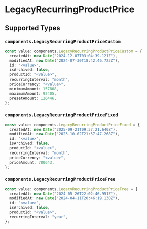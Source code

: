 # LegacyRecurringProductPrice


## Supported Types

### `components.LegacyRecurringProductPriceCustom`

```typescript
const value: components.LegacyRecurringProductPriceCustom = {
  createdAt: new Date("2024-12-07T03:04:39.121Z"),
  modifiedAt: new Date("2024-07-30T18:42:46.723Z"),
  id: "<value>",
  isArchived: false,
  productId: "<value>",
  recurringInterval: "month",
  priceCurrency: "<value>",
  minimumAmount: 157808,
  maximumAmount: 92405,
  presetAmount: 126446,
};
```

### `components.LegacyRecurringProductPriceFixed`

```typescript
const value: components.LegacyRecurringProductPriceFixed = {
  createdAt: new Date("2025-09-21T09:37:21.640Z"),
  modifiedAt: new Date("2023-10-02T21:57:47.268Z"),
  id: "<value>",
  isArchived: false,
  productId: "<value>",
  recurringInterval: "month",
  priceCurrency: "<value>",
  priceAmount: 780643,
};
```

### `components.LegacyRecurringProductPriceFree`

```typescript
const value: components.LegacyRecurringProductPriceFree = {
  createdAt: new Date("2024-05-26T22:02:46.951Z"),
  modifiedAt: new Date("2024-04-11T20:46:19.130Z"),
  id: "<value>",
  isArchived: false,
  productId: "<value>",
  recurringInterval: "year",
};
```

